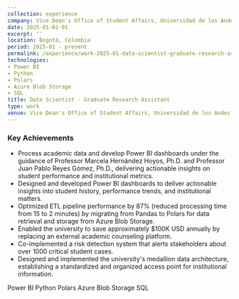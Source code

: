 ```yaml
---
collection: experience
company: Vice Dean's Office of Student Affairs, Universidad de los Andes
date: 2025-01-01-01
excerpt: ''
location: Bogotá, Colombia
period: 2025-01 - present
permalink: /experience/work-2025-01-data-scientist-graduate-research-assistant
technologies:
- Power BI
- Python
- Polars
- Azure Blob Storage
- SQL
title: Data Scientist - Graduate Research Assistant
type: work
venue: Vice Dean's Office of Student Affairs, Universidad de los Andes
---
```


### Key Achievements

* Process academic data and develop Power BI dashboards under the guidance of Professor Marcela Hernández Hoyos, Ph.D. and Professor Juan Pablo Reyes Gómez, Ph.D., delivering actionable insights on student performance and institutional metrics.
* Designed and developed Power BI dashboards to deliver actionable insights into student history, performance trends, and institutional matters.
* Optimized ETL pipeline performance by 87% (reduced processing time from 15 to 2 minutes) by migrating from Pandas to Polars for data retrieval and storage from Azure Blob Storage.
* Enabled the university to save approximately $100K USD annually by replacing an external academic counseling platform.
* Co-implemented a risk detection system that alerts stakeholders about over 1000 critical student cases.
* Designed and implemented the university's medallion data architecture, establishing a standardized and organized access point for institutional information.



<div class="archive__item-tags">
  <span class="archive__tag">Power BI</span>
  <span class="archive__tag">Python</span>
  <span class="archive__tag">Polars</span>
  <span class="archive__tag">Azure Blob Storage</span>
  <span class="archive__tag">SQL</span>
</div>

